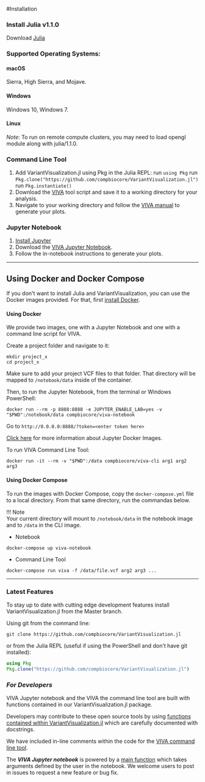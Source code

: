 #Installation

### Install Julia v1.1.0
Download [Julia]("https://julialang.org/downloads/")

### Supported Operating Systems:

#### macOS

Sierra, High Sierra, and Mojave.

#### Windows

Windows 10, Windows 7.

#### Linux

*Note*: To run on remote compute clusters, you may need to load opengl module along with julia/1.1.0.

### Command Line Tool

1. Add VariantVisualization.jl using Pkg in the Julia REPL:
	run `using Pkg`
	run `Pkg.clone("https://github.com/compbiocore/VariantVisualization.jl")`
	run `Pkg.instantiate()`
2. Download the [VIVA](https://github.com/compbiocore/VariantVisualization.jl/blob/master/viva) tool script and save it to a working directory for your analysis.
3. Navigate to your working directory and follow the [VIVA manual](https://compbiocore.github.io/VariantVisualization.jl/latest/) to generate your plots.

### Jupyter Notebook

1. [Install Jupyter](https://jupyter.org/install)
2. Download the [VIVA Jupyter Notebook](https://github.com/compbiocore/VariantVisualization.jl/blob/master/VIVA.ipynb).
3. Follow the in-notebook instructions to generate your plots.

------

## Using Docker and Docker Compose

If you don't want to install Julia and VariantVisualization, you can use the Docker images provided.
For that, first [install Docker](https://docs.docker.com/install/).

#### Using Docker

We provide two images, one with a Jupyter Notebook and one with a command line script for VIVA.

Create a project folder and navigate to it:
```shell
mkdir project_x
cd project_x
```

Make sure to add your project VCF files to that folder. That directory will be mapped to `/notebook/data` inside of the container.

Then, to run the Jupyter Notebook, from the terminal or Windows PowerShell:
```shell
docker run --rm -p 8888:8888 -e JUPYTER_ENABLE_LAB=yes -v "$PWD":/notebook/data compbiocore/viva-notebook
```
Go to `http://0.0.0.0:8888/?token=<enter token here>`

[Click here](https://jupyter-docker-stacks.readthedocs.io/en/latest/index.html) for more information about Jupyter Docker Images.

To run VIVA Command Line Tool:
```shell
docker run -it --rm -v "$PWD":/data compbiocore/viva-cli arg1 arg2 arg3
```

#### Using Docker Compose

To run the images with Docker Compose, copy the `docker-compose.yml` file to a local directory. From that same directory, run the commandas below.

!!! Note  
Your current directory will mount to `/notebook/data` in the notebook image and to `/data` in the CLI image.

- Notebook
```shell
docker-compose up viva-notebook
```

- Command Line Tool
```shell
docker-compose run viva -f /data/file.vcf arg2 arg3 ...
```

-----

### Latest Features

To stay up to date with cutting edge development features install VariantVisualization.jl from the Master branch.

Using git from the command line:

```
git clone https://github.com/compbiocore/VariantVisualization.jl
```

or from the Julia REPL (useful if using the PowerShell and don't have git installed):

```julia
using Pkg
Pkg.clone("https://github.com/compbiocore/VariantVisualization.jl")
```

### *For Developers*

VIVA Jupyter notebook and the VIVA the command line tool are built with functions contained in our VariantVisualization.jl package.

Developers may contribute to these open source tools by using [functions contained within VariantVisualization.jl](https://github.com/compbiocore/VariantVisualization.jl/tree/master/src/) which are carefully documented with docstrings.

We have included in-line comments within the code for the [VIVA command line tool](https://github.com/compbiocore/VariantVisualization.jl/tree/master/viva).

The ***VIVA Jupyter notebook*** is powered by a [main function](https://github.com/compbiocore/VariantVisualization.jl/tree/master/src/new_notebook_utils.jl) which takes arguments defined by the user in the notebook. We welcome users to post in issues to request a new feature or bug fix.
